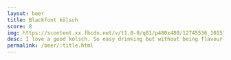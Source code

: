 ```yaml
---
layout: beer
title: Blackfont kölsch
score: 8
img: https://scontent.xx.fbcdn.net/v/t1.0-0/q81/p480x480/12745536_10153890419543745_6014336509869834605_n.jpg?oh=92cfa4329a2c8a9c32c86f6fba83800f&oe=59150435
desc: I love a good kolsch. So easy drinking but without being flavourless
permalink: /beer/:title.html
---
```

